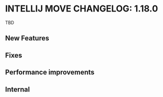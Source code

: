 # INTELLIJ MOVE CHANGELOG: 1.18.0

TBD

## New Features

## Fixes

## Performance improvements

## Internal
